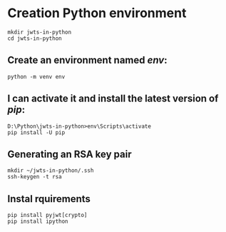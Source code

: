 # Creation Python environment

``` 
mkdir jwts-in-python
cd jwts-in-python
```

## Create an environment named  *_env_*:
``` 
python -m venv env
```

## I can activate it and install the latest version of *_pip_*:
```
D:\Python\jwts-in-python>env\Scripts\activate
pip install -U pip
```

## Generating an RSA key pair 
```
mkdir ~/jwts-in-python/.ssh
ssh-keygen -t rsa
```

## Instal rquirements

``` 
pip install pyjwt[crypto]
pip install ipython
``` 